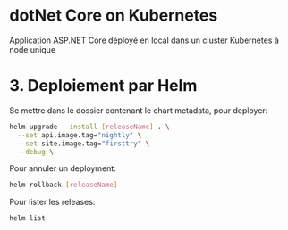 # dotNet Core on Kubernetes

Application ASP.NET Core déployé en local dans un cluster Kubernetes à node unique


# 3. Deploiement par Helm

Se mettre dans le dossier contenant le chart metadata, pour deployer:

```bash
helm upgrade --install [releaseName] . \
  --set api.image.tag="nightly" \
  --set site.image.tag="firsttry" \
  --debug \
````

Pour annuler un deployment:

```bash
helm rollback [releaseName]
````

Pour lister les releases:

```bash
helm list
````